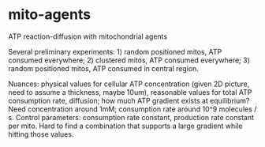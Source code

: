 # mito-agents
ATP reaction-diffusion with mitochondrial agents

Several preliminary experiments: 1) random positioned mitos, ATP consumed everywhere; 2) clustered mitos, ATP consumed everywhere; 3) random positioned mitos, ATP consumed in central region.

Nuances: physical values for cellular ATP concentration (given 2D picture, need to assume a thickness, maybe 10um), reasonable values for total ATP consumption rate, diffusion; how much ATP gradient exists at equilibrium? Need concentration around 1mM; consumption rate around 10^9 molecules / s. Control parameters: consumption rate constant, production rate constant per mito. Hard to find a combination that supports a large gradient while hitting those values.
